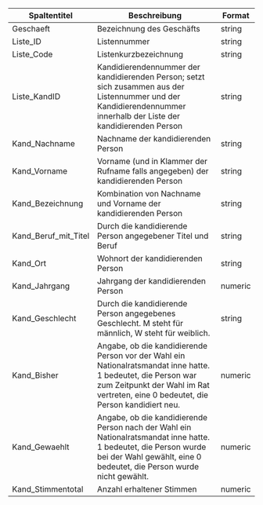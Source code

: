 | Spaltentitel         | Beschreibung                                                                                                                                                                                        | Format  |
| -------------------- | --------------------------------------------------------------------------------------------------------------------------------------------------------------------------------------------------- | ------- |
| Geschaeft            | Bezeichnung des Geschäfts                                                                                                                                                                           | string  |
| Liste_ID             | Listennummer                                                                                                                                                                                        | string  |
| Liste_Code           | Listenkurzbezeichnung                                                                                                                                                                               | string  |
| Liste_KandID         | Kandidierendennummer der kandidierenden Person; setzt sich zusammen aus der Listennummer und der Kandidierendennummer innerhalb der Liste der kandidierenden Person                                 | string  |
| Kand_Nachname        | Nachname der kandidierenden Person                                                                                                                                                                  | string  |
| Kand_Vorname         | Vorname (und in Klammer der Rufname falls angegeben) der kandidierenden Person                                                                                                                      | string  |
| Kand_Bezeichnung     | Kombination von Nachname und Vorname der kandidierenden Person                                                                                                                                      | string  |
| Kand_Beruf_mit_Titel | Durch die kandidierende Person angegebener Titel und Beruf                                                                                                                                          | string  |
| Kand_Ort             | Wohnort der kandidierenden Person                                                                                                                                                                   | string  |
| Kand_Jahrgang        | Jahrgang der kandidierenden Person                                                                                                                                                                  | numeric |
| Kand_Geschlecht      | Durch die kandidierende Person angegebenes Geschlecht. M steht für männlich, W steht für weiblich.                                                                                                  | string  |
| Kand_Bisher          | Angabe, ob die kandidierende Person vor der Wahl ein Nationalratsmandat inne hatte. 1 bedeutet, die Person war zum Zeitpunkt der Wahl im Rat vertreten, eine 0 bedeutet, die Person kandidiert neu. | numeric |
| Kand_Gewaehlt        | Angabe, ob die kandidierende Person nach der Wahl ein Nationalratsmandat inne hatte. 1 bedeutet, die Person wurde bei der Wahl gewählt, eine 0 bedeutet, die Person wurde nicht gewählt.            | numeric |
| Kand_Stimmentotal    | Anzahl erhaltener Stimmen                                                                                                                                                                           | numeric |
